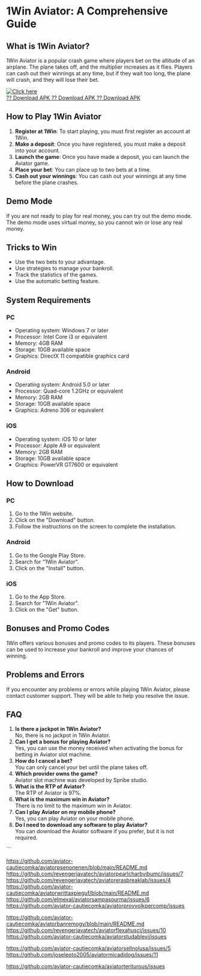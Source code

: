 # 1Win Aviator: A Comprehensive Guide

## What is 1Win Aviator?

1Win Aviator is a popular crash game where players bet on the altitude
of an airplane. The plane takes off, and the multiplier increases as it
flies. Players can cash out their winnings at any time, but if they wait
too long, the plane will crash, and they will lose their bet.

[![Click
here](https://readscoops.com/wp-content/uploads/2023/03/Readscoop-aviator-1-1.jpg)](https://traff.sbs/deff)\
[?? Download APK ?? Download APK ?? Download
APK](https://traff.sbs/deff)

## How to Play 1Win Aviator

1.  **Register at 1Win**: To start playing, you must first register an
    account at 1Win.
2.  **Make a deposit**: Once you have registered, you must make a
    deposit into your account.
3.  **Launch the game**: Once you have made a deposit, you can launch
    the Aviator game.
4.  **Place your bet**: You can place up to two bets at a time.
5.  **Cash out your winnings**: You can cash out your winnings at any
    time before the plane crashes.

## Demo Mode

If you are not ready to play for real money, you can try out the demo
mode. The demo mode uses virtual money, so you cannot win or lose any
real money.

## Tricks to Win

-   Use the two bets to your advantage.
-   Use strategies to manage your bankroll.
-   Track the statistics of the games.
-   Use the automatic betting feature.

## System Requirements

### PC

-   Operating system: Windows 7 or later
-   Processor: Intel Core i3 or equivalent
-   Memory: 4GB RAM
-   Storage: 10GB available space
-   Graphics: DirectX 11 compatible graphics card

### Android

-   Operating system: Android 5.0 or later
-   Processor: Quad-core 1.2GHz or equivalent
-   Memory: 2GB RAM
-   Storage: 10GB available space
-   Graphics: Adreno 306 or equivalent

### iOS

-   Operating system: iOS 10 or later
-   Processor: Apple A9 or equivalent
-   Memory: 2GB RAM
-   Storage: 10GB available space
-   Graphics: PowerVR GT7600 or equivalent

## How to Download

### PC

1.  Go to the 1Win website.
2.  Click on the "Download" button.
3.  Follow the instructions on the screen to complete the installation.

### Android

1.  Go to the Google Play Store.
2.  Search for "1Win Aviator".
3.  Click on the "Install" button.

### iOS

1.  Go to the App Store.
2.  Search for "1Win Aviator".
3.  Click on the "Get" button.

## Bonuses and Promo Codes

1Win offers various bonuses and promo codes to its players. These
bonuses can be used to increase your bankroll and improve your chances
of winning.

## Problems and Errors

If you encounter any problems or errors while playing 1Win Aviator,
please contact customer support. They will be able to help you resolve
the issue.

## FAQ

1.  **Is there a jackpot in 1Win Aviator?**\
    No, there is no jackpot in 1Win Aviator.
2.  **Can I get a bonus for playing Aviator?**\
    Yes, you can use the money received when activating the bonus for
    betting in Aviator slot machine.
3.  **How do I cancel a bet?**\
    You can only cancel your bet until the plane takes off.
4.  **Which provider owns the game?**\
    Aviator slot machine was developed by Spribe studio.
5.  **What is the RTP of Aviator?**\
    The RTP of Aviator is 97%.
6.  **What is the maximum win in Aviator?**\
    There is no limit to the maximum win in Aviator.
7.  **Can I play Aviator on my mobile phone?**\
    Yes, you can play Aviator on your mobile phone.
8.  **Do I need to download any software to play Aviator?**\
    You can download the Aviator software if you prefer, but it is not
    required.

\`\`\`

https://github.com/aviator-cautiecomka/aviatorpsenonenen/blob/main/README.md
https://github.com/revengerjavatech/aviatorpearlcharbvibumc/issues/7
https://github.com/revengerjavatech/aviatorerasbreaklab/issues/4
https://github.com/aviator-cautiecomka/aviatorwrittaxpieguf/blob/main/README.md
https://github.com/elmexal/aviatorsampasourma/issues/6
https://github.com/aviator-cautiecomka/aviatorprovvolkpercomp/issues

https://github.com/aviator-cautiecomka/aviatorbanremogy/blob/main/README.md
https://github.com/revengerjavatech/aviatorflexahusci/issues/10
https://github.com/aviator-cautiecomka/aviatorstudablevi/issues

https://github.com/aviator-cautiecomka/aviatorsellnolusa/issues/5
https://github.com/joseleoto2005/aviatormicadidog/issues/11

https://github.com/aviator-cautiecomka/aviatorteriturous/issues

